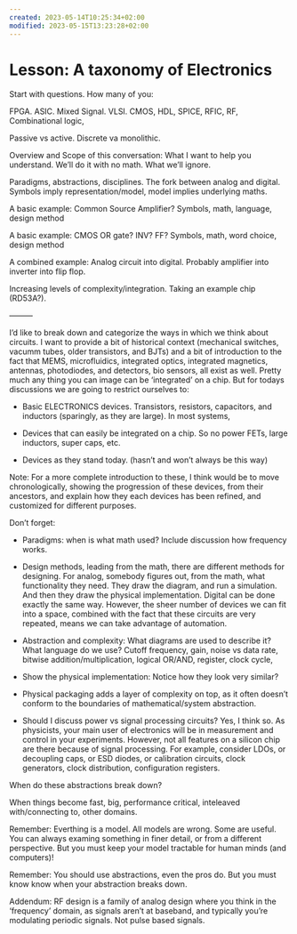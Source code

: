 ```yaml
---
created: 2023-05-14T10:25:34+02:00
modified: 2023-05-15T13:23:28+02:00
---
```


# Lesson: A taxonomy of Electronics

Start with questions. How many of you:

FPGA. ASIC. Mixed Signal. VLSI. CMOS, HDL, SPICE, RFIC, RF, Combinational logic,

Passive vs active. Discrete va monolithic.


Overview and Scope of this conversation: What I want to help you understand. We’ll do it with no math. What we’ll ignore.

Paradigms, abstractions, disciplines. The fork between analog and digital. Symbols imply representation/model, model implies underlying maths.

A basic example: Common Source Amplifier?
Symbols, math, language, design method

A basic example: CMOS OR gate? INV? FF?
Symbols, math, word choice, design method

A combined example: Analog circuit into digital. Probably amplifier into inverter into flip flop.

Increasing levels of complexity/integration. Taking an example chip (RD53A?). 

———

I’d like to break down and categorize the ways in which we think about circuits. I want to provide a bit of historical context (mechanical switches, vacumm tubes, older transistors, and BJTs) and a bit of introduction to the fact that MEMS, microfluidics, integrated optics, integrated magnetics, antennas, photodiodes, and detectors, bio sensors, all exist as well. Pretty much any thing you can image can be ‘integrated’ on a chip. But for todays discussions we are going to restrict ourselves to:

- Basic ELECTRONICS devices. Transistors, resistors, capacitors, and inductors (sparingly, as they are large). In most systems, 

- Devices that can easily be integrated on a chip. So no power FETs, large inductors, super caps, etc.

- Devices as they stand today. (hasn’t and won’t always be this way)

Note: For a more complete introduction to these, I think would be to move chronologically, showing the progression of these devices, from their ancestors, and explain how they each devices has been refined, and customized for different purposes.






Don’t forget:

- Paradigms: when is what math used? Include discussion how frequency works.
- Design methods, leading from the math, there are different methods for designing. For analog, somebody figures out, from the math, what functionality they need. They draw the diagram, and run a simulation. And then they draw the physical implementation. Digital can be done exactly the same way. However, the sheer number of devices we can fit into a space, combined with the fact that these circuits are very repeated, means we can take advantage of automation.
- Abstraction and complexity: What diagrams are used to describe it? What language do we use? Cutoff frequency, gain, noise vs data rate, bitwise addition/multiplication, logical OR/AND, register, clock cycle, 
- Show the physical implementation: Notice how they look very similar?

- Physical packaging adds a layer of complexity on top, as it often doesn’t conform to the boundaries of mathematical/system abstraction.

- Should I discuss power vs signal processing circuits? Yes, I think so. As physicists, your main user of electronics will be in measurement and control in your experiments. However, not all features on a silicon chip are there because of signal processing. For example, consider LDOs, or decoupling caps, or ESD diodes, or calibration circuits, clock generators, clock distribution, configuration registers.

When do these abstractions break down?

When things become fast, big, performance critical, inteleaved with/connecting to, other domains.


Remember: Everthing is a model. All models are wrong. Some are useful. You can always examing something in finer detail, or from a different perspective. But you must keep your model tractable for human minds (and computers)!

Remember: You should use abstractions, even the pros do. But you must know know when your abstraction breaks down.

Addendum: RF design is a family of analog design where you think in the ‘frequency’ domain, as signals aren’t at baseband, and typically you’re modulating periodic signals. Not pulse based signals.
